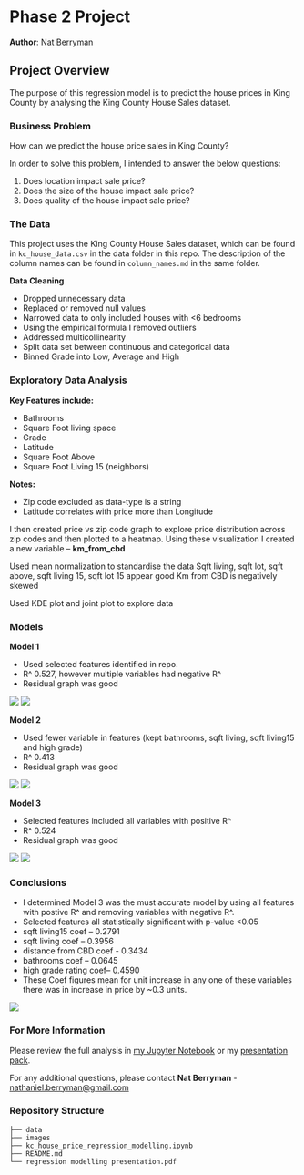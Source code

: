 # Phase 2 Project

**Author**: [Nat Berryman](https://github.com/natberr)

## Project Overview

The purpose of this regression model is to predict the house prices in King County by analysing the King County House Sales dataset.

### Business Problem

How can we predict the house price sales in King County?

In order to solve this problem, I intended to answer the below questions:
1. Does location impact sale price?
2. Does the size of the house impact sale price?
3. Does quality of the house impact sale price?

### The Data

This project uses the King County House Sales dataset, which can be found in  `kc_house_data.csv` in the data folder in this repo. The description of the column names can be found in `column_names.md` in the same folder.

**Data Cleaning**
- Dropped unnecessary data
- Replaced or removed null values
- Narrowed data to only included houses with <6 bedrooms
- Using the empirical formula I removed outliers
- Addressed multicollinearity
- Split data set between continuous and categorical data
- Binned Grade into Low, Average and High


### Exploratory Data Analysis

**Key Features include:**
- Bathrooms
- Square Foot living space
- Grade
- Latitude
- Square Foot Above
- Square Foot Living 15 (neighbors)

**Notes:** 
- Zip code excluded as data-type is a string
- Latitude correlates with price more than Longitude

I then created price vs zip code graph to explore price distribution across zip codes and then plotted to a heatmap.
Using these visualization I created  a new variable – **km_from_cbd**

Used mean normalization to standardise the data
Sqft living, sqft lot, sqft above, sqft living 15, sqft lot 15 appear good
Km from CBD is negatively skewed

Used KDE plot and joint plot to explore data

### Models

**Model 1**
- Used selected features identified in repo.
- R^ 0.527, however multiple variables had negative R^
- Residual graph was good

![](./images/Model1_OLS.png)
![](./images/model1_resid.png)

**Model 2**
- Used fewer variable in features (kept bathrooms, sqft living, sqft living15 and high grade)
- R^ 0.413
- Residual graph was good

![](./images/Model2_OLS.png)
![](./images/model2_resid.png)

**Model 3**
- Selected features included all variables with positive R^
- R^ 0.524
- Residual graph was good

![](./images/Model3_OLS.png)
![](./images/model3_resid.png)

### Conclusions

- I determined Model 3 was the must accurate model by using all features with postive R^ and removing variables with negative R^.
- Selected features all statistically significant with p-value <0.05
- sqft living15 coef – 0.2791
- sqft living coef – 0.3956
- distance from CBD coef - 0.3434
- bathrooms coef – 0.0645
- high grade rating coef– 0.4590
- These Coef figures mean for unit increase in any one of these variables there was in increase in price by ~0.3 units.

![](./images/price_predict2.png)

### For More Information

Please review the full analysis in [my Jupyter Notebook](http://localhost:8888/notebooks/Desktop/AcademyXI/ProjectTwo/dsc-phase-2-project/Project_Two/kc_house_price_regression_modelling.ipynb) or my [presentation pack](http://localhost:8888/files/Desktop/AcademyXI/ProjectTwo/dsc-phase-2-project/Project_Two/Regression%20Modelling%20Presentation.pdf).

For any additional questions, please contact **Nat Berryman** - nathaniel.berryman@gmail.com

### Repository Structure

```
├── data
├── images
├── kc_house_price_regression_modelling.ipynb
├── README.md
└── regression modelling presentation.pdf
```